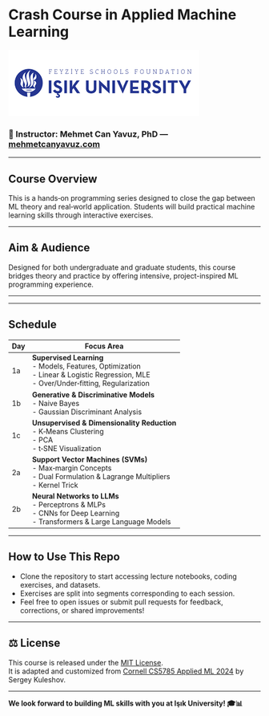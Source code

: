 # Crash Course in Applied Machine Learning  
![Course Logo](source/logo.png)

### 👤 Instructor: Mehmet Can Yavuz, PhD — [mehmetcanyavuz.com](http://mehmetcanyavuz.com)  

---

## Course Overview  
This is a hands‑on programming series designed to close the gap between ML theory and real‑world application. Students will build practical machine learning skills through interactive exercises.  

---

## Aim & Audience  
Designed for both undergraduate and graduate students, this course bridges theory and practice by offering intensive, project-inspired ML programming experience.

---

---

## Schedule

| Day | Focus Area                                                |
|-----|-----------------------------------------------------------|
| 1a  | **Supervised Learning**<br>- Models, Features, Optimization<br>- Linear & Logistic Regression, MLE<br>- Over/Under‑fitting, Regularization |
| 1b  | **Generative & Discriminative Models**<br>- Naive Bayes<br>- Gaussian Discriminant Analysis |
| 1c  | **Unsupervised & Dimensionality Reduction**<br>- K‑Means Clustering<br>- PCA<br>- t‑SNE Visualization |
| 2a  | **Support Vector Machines (SVMs)**<br>- Max‑margin Concepts<br>- Dual Formulation & Lagrange Multipliers<br>- Kernel Trick |
| 2b  | **Neural Networks to LLMs**<br>- Perceptrons & MLPs<br>- CNNs for Deep Learning<br>- Transformers & Large Language Models |

---

## How to Use This Repo  
- Clone the repository to start accessing lecture notebooks, coding exercises, and datasets.  
- Exercises are split into segments corresponding to each session.  
- Feel free to open issues or submit pull requests for feedback, corrections, or shared improvements!

---

## ⚖️ License  
This course is released under the [MIT License](LICENSE).  
It is adapted and customized from [Cornell CS5785 Applied ML 2024](https://github.com/kuleshov/cornell-cs5785-2024-applied-ml) by Sergey Kuleshov.

---

**We look forward to building ML skills with you at Işık University! 🎓📊**
